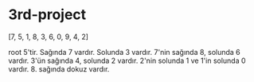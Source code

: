 # 3rd-project
[7, 5, 1, 8, 3, 6, 0, 9, 4, 2]

root 5'tir. Sağında 7 vardır. Solunda 3 vardır.
7'nin sağında 8, solunda 6 vardır. 3'ün sağında 4, solunda 2 vardır. 
2'nin solunda 1 ve 1'in solunda 0 vardır. 8. sağında dokuz vardır.
